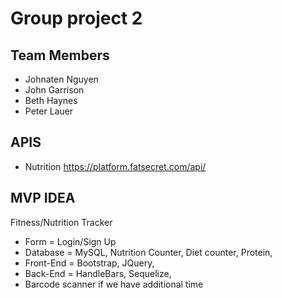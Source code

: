 # Group project 2

## Team Members
- Johnaten Nguyen
- John Garrison
- Beth Haynes
- Peter Lauer


## APIS
- Nutrition https://platform.fatsecret.com/api/


## MVP IDEA
Fitness/Nutrition Tracker
- Form = Login/Sign Up
- Database = MySQL,  Nutrition Counter, Diet counter, Protein,
- Front-End = Bootstrap, JQuery, 
- Back-End = HandleBars, Sequelize, 
- Barcode scanner if we have additional time



